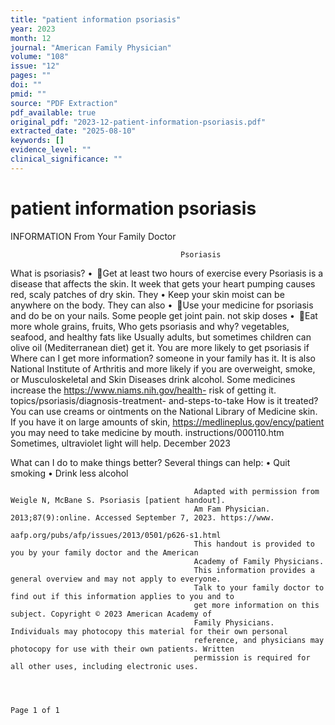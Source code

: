 ```yaml
---
title: "patient information psoriasis"
year: 2023
month: 12
journal: "American Family Physician"
volume: "108"
issue: "12"
pages: ""
doi: ""
pmid: ""
source: "PDF Extraction"
pdf_available: true
original_pdf: "2023-12-patient-information-psoriasis.pdf"
extracted_date: "2025-08-10"
keywords: []
evidence_level: ""
clinical_significance: ""
---
```


# patient information psoriasis

INFORMATION
From Your Family Doctor




                                          Psoriasis
   What is psoriasis?                                     • Get at least two hours of exercise every
   Psoriasis is a disease that affects the skin. It          week that gets your heart pumping
   causes red, scaly patches of dry skin. They            • Keep your skin moist
   can be anywhere on the body. They can also             • Use your medicine for psoriasis and do
   be on your nails. Some people get joint pain.             not skip doses
                                                          • Eat more whole grains, fruits,
   Who gets psoriasis and why?                               vegetables, seafood, and healthy fats like
   Usually adults, but sometimes children can                olive oil (Mediterranean diet)
   get it.
      You are more likely to get psoriasis if          Where can I get more information?
   someone in your family has it. It is also           National Institute of Arthritis and
   more likely if you are overweight, smoke, or            Musculoskeletal and Skin Diseases
   drink alcohol. Some medicines increase the              https://www.niams.nih.gov/health-
   risk of getting it.                                     topics/psoriasis/​diagnosis-treatment-
                                                           and-steps-to-take
   How is it treated?
   You can use creams or ointments on the              National Library of Medicine
   skin. If you have it on large amounts of skin,          https://medlineplus.gov/ency/patient​
   you may need to take medicine by mouth.                 instructions/​000110.htm
   Sometimes, ultraviolet light will help.                                                     December 2023

   What can I do to make things better?
   Several things can help:
     • Quit smoking
     • Drink less alcohol




                                             Adapted with permission from Weigle N, McBane S. Psoriasis [patient handout].
                                             Am Fam Physician. 2013;87(9):online. Accessed September 7, 2023. https://www.
                                             aafp.org/pubs/afp/issues/2013/0501/p626-s1.html
                                             This handout is provided to you by your family doctor and the American
                                             Academy of Family Physicians.
                                             This information provides a general overview and may not apply to everyone.
                                             Talk to your family doctor to find out if this information applies to you and to
                                             get more information on this subject. Copyright © 2023 American Academy of
                                             Family Physicians. Individuals may photocopy this material for their own personal
                                             reference, and physicians may photocopy for use with their own patients. Written
                                             permission is required for all other uses, including electronic uses.



                                                                                                                  Page 1 of 1
